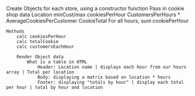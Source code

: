 Create Objects for each store, using a constructor function
    Pass in cookie shop data
        Location
        minCust/max
        cookiesPerHour
            CustomersPerHours * AverageCookiesPerCustomer
            CookieTotal
                For all hours, sum cookiePerHour

    Methods
        calc cookiesPerHour
        calc totalCookie
        calc customersEachHour

        Render Object data
            What is a table in HTML
                Header: Location name | displays each hour from our hours array | Total per location
                Body: displaying a matrix based on location * hours
                Footer: displaying "totals by hour" | display each total per hour | total by hour and location